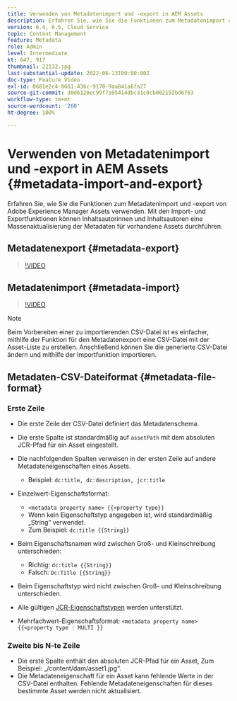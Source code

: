 ```yaml
---
title: Verwenden von Metadatenimport und -export in AEM Assets
description: Erfahren Sie, wie Sie die Funktionen zum Metadatenimport und -export von Adobe Experience Manager Assets verwenden. Mit den Import- und Exportfunktionen können Inhaltsautorinnen und Inhaltsautoren eine Massenaktualisierung der Metadaten für vorhandene Assets durchführen.
version: 6.4, 6.5, Cloud Service
topic: Content Management
feature: Metadata
role: Admin
level: Intermediate
kt: 647, 917
thumbnail: 22132.jpg
last-substantial-update: 2022-06-13T00:00:00Z
doc-type: Feature Video
exl-id: 0681e2c4-8661-436c-9170-9aa841a6fa27
source-git-commit: 30d6120ec99f7a95414dbc31c0cb002152bd6763
workflow-type: tm+mt
source-wordcount: '260'
ht-degree: 100%

---
```


# Verwenden von Metadatenimport und -export in AEM Assets {#metadata-import-and-export}

Erfahren Sie, wie Sie die Funktionen zum Metadatenimport und -export von Adobe Experience Manager Assets verwenden. Mit den Import- und Exportfunktionen können Inhaltsautorinnen und Inhaltsautoren eine Massenaktualisierung der Metadaten für vorhandene Assets durchführen.

## Metadatenexport {#metadata-export}

>[!VIDEO](https://video.tv.adobe.com/v/22132?quality=12&learn=on)

## Metadatenimport {#metadata-import}

>[!VIDEO](https://video.tv.adobe.com/v/21374?quality=12&learn=on)

>[!NOTE]
>
> Beim Vorbereiten einer zu importierenden CSV-Datei ist es einfacher, mithilfe der Funktion für den Metadatenexport eine CSV-Datei mit der Asset-Liste zu erstellen. Anschließend können Sie die generierte CSV-Datei ändern und mithilfe der Importfunktion importieren.

## Metadaten-CSV-Dateiformat {#metadata-file-format}

### Erste Zeile

* Die erste Zeile der CSV-Datei definiert das Metadatenschema.
* Die erste Spalte ist standardmäßig auf `assetPath` mit dem absoluten JCR-Pfad für ein Asset eingestellt.

* Die nachfolgenden Spalten verweisen in der ersten Zeile auf andere Metadateneigenschaften eines Assets.
   * Beispiel: `dc:title, dc:description, jcr:title`

* Einzelwert-Eigenschaftsformat:

   * `<metadata property name> {{<property type}}`
   * Wenn kein Eigenschaftstyp angegeben ist, wird standardmäßig „String“ verwendet.
   * Zum Beispiel: `dc:title {{String}}`

* Beim Eigenschaftsnamen wird zwischen Groß- und Kleinschreibung unterschieden:
   * Richtig: `dc:title {{String}}`
   * Falsch: `Dc:Title {{String}}`

* Beim Eigenschaftstyp wird nicht zwischen Groß- und Kleinschreibung unterschieden.
* Alle gültigen [JCR-Eigenschaftstypen](https://www.adobe.io/experience-manager/reference-materials/spec/jsr170/javadocs/jcr-2.0/javax/jcr/PropertyType.html) werden unterstützt.

* Mehrfachwert-Eigenschaftsformat: `<metadata property name> {{<property type : MULTI }}`

### Zweite bis N-te Zeile

* Die erste Spalte enthält den absoluten JCR-Pfad für ein Asset, Zum Beispiel: „/content/dam/asset1.jpg“.
* Die Metadateneigenschaft für ein Asset kann fehlende Werte in der CSV-Datei enthalten. Fehlende Metadateneigenschaften für dieses bestimmte Asset werden nicht aktualisiert.
